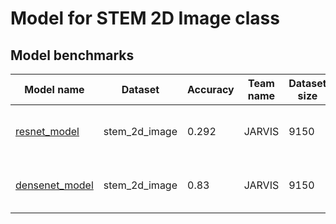 # Model for STEM 2D Image class

<h2>Model benchmarks</h2>

<table style="width:100%" id="j_table">
 <thead>
  <tr>
<th>Model name</th><th>Dataset</th>
   <!-- <th>Method</th>-->
    <th>Accuracy</th>
    <th>Team name</th>
    <th>Dataset size</th>
    <th>Date submitted</th>
    <th>Notes</th>
  </tr>
 </thead>
<!--table_content--><tr><td><a href="https://github.com/usnistgov/jarvis_leaderboard/tree/main/jarvis_leaderboard/benchmarks/resnet_model" target="_blank">resnet_model</a></td><td>stem_2d_image</td><td>0.292</td><td>JARVIS</td><td>9150</td><td>01-14-2023</td><td><a href="https://github.com/usnistgov/jarvis_leaderboard/tree/main/jarvis_leaderboard/benchmarks/resnet_model/AI-ImageClass-bravais_class-stem_2d_image-test-acc.csv.zip" target="_blank">CSV</a>, <a href="https://github.com/usnistgov/jarvis_leaderboard/tree/main/jarvis_leaderboard/dataset/AI/ImageClass/stem_2d_image_bravais_class.json.zip" target="_blank">JSON</a>, <a href="https://github.com/usnistgov/jarvis_leaderboard/tree/main/jarvis_leaderboard/benchmarks/resnet_model/run.sh " target="_blank">run.sh</a>, <a href="https://github.com/usnistgov/jarvis_leaderboard/tree/main/jarvis_leaderboard/benchmarks/resnet_model/metadata.json " target="_blank">Info</a></td></tr><!--table_content--><tr><td><a href="https://github.com/usnistgov/jarvis_leaderboard/tree/main/jarvis_leaderboard/benchmarks/densenet_model" target="_blank">densenet_model</a></td><td>stem_2d_image</td><td>0.83</td><td>JARVIS</td><td>9150</td><td>01-14-2023</td><td><a href="https://github.com/usnistgov/jarvis_leaderboard/tree/main/jarvis_leaderboard/benchmarks/densenet_model/AI-ImageClass-bravais_class-stem_2d_image-test-acc.csv.zip" target="_blank">CSV</a>, <a href="https://github.com/usnistgov/jarvis_leaderboard/tree/main/jarvis_leaderboard/dataset/AI/ImageClass/stem_2d_image_bravais_class.json.zip" target="_blank">JSON</a>, <a href="https://github.com/usnistgov/jarvis_leaderboard/tree/main/jarvis_leaderboard/benchmarks/densenet_model/run.sh " target="_blank">run.sh</a>, <a href="https://github.com/usnistgov/jarvis_leaderboard/tree/main/jarvis_leaderboard/benchmarks/densenet_model/metadata.json " target="_blank">Info</a></td></tr><!--table_content-->
</table>